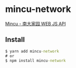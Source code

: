 # mincu-network

[Mincu - 南大家园 WEB JS API](https://github.com/ncuhome/mincu)

## Install

```cmd
$ yarn add mincu-network
# or
$ npm install mincu-network 
```